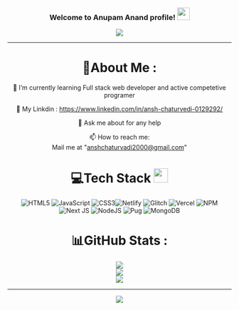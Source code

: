 <h3 align="center">
  Welcome to Anupam Anand profile!
  <img src="https://media.giphy.com/media/hvRJCLFzcasrR4ia7z/giphy.gif" width="28">
</h3>
<p align="center">
  <a href="https://github.com/anupam52"><img src="https://readme-typing-svg.herokuapp.com?color=%2336BCF7&center=true&vCenter=true&lines=Hi+%2C+welcome+to+my+Github+page;I+am+Ansh+Chaturvedi;I+am+a+B.Tech+student;Full+Stack+Developer;Crypto+Lover+%3C3"></a>
</p>


---
<div align="center">
  
# 💫About Me :
  
🌱 I’m currently learning Full stack web developer and active competetive programer 

 👯 My Linkdin : https://www.linkedin.com/in/ansh-chaturvedi-0129292/

 💬 Ask me about for any help

 📫 How to reach me:  
  Mail me at "anshchaturvadi2000@gmail.com"  
  


# 💻Tech Stack <img src = "https://media2.giphy.com/media/QssGEmpkyEOhBCb7e1/giphy.gif?cid=ecf05e47a0n3gi1bfqntqmob8g9aid1oyj2wr3ds3mg700bl&rid=giphy.gif" width = 32px> 
![HTML5](https://img.shields.io/badge/html5-%23E34F26.svg?style=for-the-badge&logo=html5&logoColor=white) ![JavaScript](https://img.shields.io/badge/javascript-%23323330.svg?style=for-the-badge&logo=javascript&logoColor=%23F7DF1E) ![CSS3](https://img.shields.io/badge/css3-%231572B6.svg?style=for-the-badge&logo=css3&logoColor=white)![Netlify](https://img.shields.io/badge/netlify-%23000000.svg?style=for-the-badge&logo=netlify&logoColor=#00C7B7) ![Glitch](https://img.shields.io/badge/glitch-%233333FF.svg?style=for-the-badge&logo=glitch&logoColor=white) ![Vercel](https://img.shields.io/badge/vercel-%23000000.svg?style=for-the-badge&logo=vercel&logoColor=white) ![NPM](https://img.shields.io/badge/NPM-%23000000.svg?style=for-the-badge&logo=npm&logoColor=white) ![Next JS](https://img.shields.io/badge/Next-black?style=for-the-badge&logo=next.js&logoColor=white) ![NodeJS](https://img.shields.io/badge/node.js-6DA55F?style=for-the-badge&logo=node.js&logoColor=white) ![Pug](https://img.shields.io/badge/Pug-FFF?style=for-the-badge&logo=pug&logoColor=A86454)  ![MongoDB](https://img.shields.io/badge/MongoDB-%234ea94b.svg?style=for-the-badge&logo=mongodb&logoColor=white) 
# 📊GitHub Stats :
![](https://github-readme-stats.vercel.app/api?username=Anshc1&theme=radical&hide_border=false&include_all_commits=false&count_private=false)<br/>
![](https://github-readme-streak-stats.herokuapp.com/?user=Anshc1&theme=radical&hide_border=false)<br/>
![](https://github-readme-stats.vercel.app/api/top-langs/?username=Anshc1&theme=radical&hide_border=false&include_all_commits=false&count_private=false&layout=compact)

---
![](https://komarev.com/ghpvc/?username=Anchc1&label=Visitors+Count&color=brightgreen)
</div>
